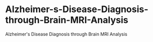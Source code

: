 # Alzheimer-s-Disease-Diagnosis-through-Brain-MRI-Analysis
Alzheimer's Disease Diagnosis through Brain MRI Analysis
